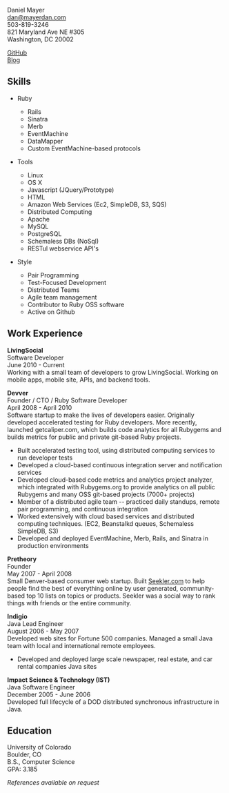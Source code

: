 Daniel Mayer  
dan@mayerdan.com  
503-819-3246  
821 Maryland Ave NE #305  
Washington, DC 20002  

[GitHub](http://github.com/danmayer)  
[Blog](http://mayerdan.com)  

Skills
----------------

* Ruby
  * Rails
  * Sinatra
  * Merb
  * EventMachine
  * DataMapper
  * Custom EventMachine-based protocols

* Tools
  * Linux
  * OS X
  * Javascript (JQuery/Prototype)
  * HTML
  * Amazon Web Services (Ec2, SimpleDB, S3, SQS)
  * Distributed Computing
  * Apache
  * MySQL
  * PostgreSQL
  * Schemaless DBs (NoSql)
  * RESTul webservice API's

* Style
  * Pair Programming
  * Test-Focused Development
  * Distributed Teams
  * Agile team management
  * Contributor to Ruby OSS software
  * Active on Github

Work Experience
---------------
__LivingSocial__  
Software Developer  
June 2010 - Current  
Working with a small team of developers to grow LivingSocial. Working on mobile apps, mobile site, APIs, and backend tools.  

__Devver__  
Founder / CTO / Ruby Software Developer  
April 2008 - April 2010  
Software startup to make the lives of developers easier. Originally developed accelerated testing for Ruby developers. More recently, launched getcaliper.com, which builds code analytics for all Rubygems and builds metrics for public and private git-based Ruby projects.  

* Built accelerated testing tool, using distributed computing services to run developer tests
* Developed a cloud-based continuous integration server and notification services
* Developed cloud-based code metrics and analytics project analyzer, which integrated with Rubygems.org to provide analytics on all public Rubygems and many OSS git-based projects (7000+ projects)
* Member of a distributed agile team -- practiced daily standups, remote pair programming, and continuous integration
* Worked extensively with cloud based services and distributed computing techniques. (EC2, Beanstalkd queues, Schemaless SimpleDB, S3)
* Developed and deployed EventMachine, Merb, Rails, and Sinatra in production environments

__Pretheory__  
Founder  
May 2007 - April 2008  
Small Denver-based consumer web startup. Built [Seekler.com](http://seekler.com) to help people find the best of everything online by user generated, community-based top 10 lists on topics or products. Seekler was a social way to rank things with friends or the entire community.  

__Indigio__  
Java Lead Engineer  
August 2006 - May 2007  
Developed web sites for Fortune 500 companies. Managed a small Java team with local and international remote employees.  

* Developed and deployed large scale newspaper, real estate, and car rental companies Java sites


__Impact Science & Technology (IST)__  
Java Software Engineer  
December 2005 - June 2006  
Developed full lifecycle of a DOD distributed synchronous infrastructure in Java.  


Education
---------------  
University of Colorado  
Boulder, CO  
B.S., Computer Science  
GPA: 3.185  

_References available on request_  
